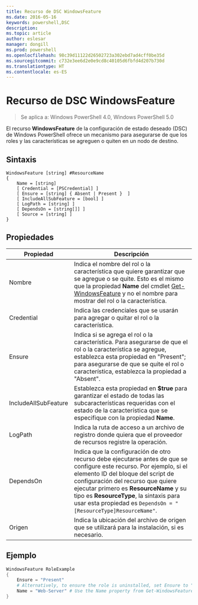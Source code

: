 ```yaml
---
title: Recurso de DSC WindowsFeature
ms.date: 2016-05-16
keywords: powershell,DSC
description: 
ms.topic: article
author: eslesar
manager: dongill
ms.prod: powershell
ms.openlocfilehash: 98c39d11122d26502723a302ebd7ad4cff0be35d
ms.sourcegitcommit: c732e3ee6d2e0e9cd8c40105d6fbfd4d207b730d
ms.translationtype: HT
ms.contentlocale: es-ES
---
```

# <a name="dsc-windowsfeature-resource"></a>Recurso de DSC WindowsFeature

> Se aplica a: Windows PowerShell 4.0, Windows PowerShell 5.0

El recurso **WindowsFeature** de la configuración de estado deseado (DSC) de Windows PowerShell ofrece un mecanismo para asegurarse de que los roles y las características se agreguen o quiten en un nodo de destino.

## <a name="syntax"></a>Sintaxis

```
WindowsFeature [string] #ResourceName
{
    Name = [string]
    [ Credential = [PSCredential] ]
    [ Ensure = [string] { Absent | Present }  ]
    [ IncludeAllSubFeature = [bool] ]
    [ LogPath = [string] ]
    [ DependsOn = [string[]] ]
    [ Source = [string] ]
}
```

## <a name="properties"></a>Propiedades

|  Propiedad  |  Descripción   | 
|---|---| 
| Nombre| Indica el nombre del rol o la característica que quiere garantizar que se agregue o se quite. Esto es el mismo que la propiedad __Name__ del cmdlet [Get-WindowsFeature](https://technet.microsoft.com/en-us/library/jj205469.aspx) y no el nombre para mostrar del rol o la característica.| 
| Credential| Indica las credenciales que se usarán para agregar o quitar el rol o la característica.| 
| Ensure| Indica si se agrega el rol o la característica. Para asegurarse de que el rol o la característica se agregue, establezca esta propiedad en "Present"; para asegurarse de que se quite el rol o característica, establezca la propiedad a "Absent".| 
| IncludeAllSubFeature| Establezca esta propiedad en __$true__ para garantizar el estado de todas las subcaracterísticas requeridas con el estado de la característica que se especifique con la propiedad __Name__.| 
| LogPath| Indica la ruta de acceso a un archivo de registro donde quiera que el proveedor de recursos registre la operación.| 
| DependsOn| Indica que la configuración de otro recurso debe ejecutarse antes de que se configure este recurso. Por ejemplo, si el elemento ID del bloque del script de configuración del recurso que quiere ejecutar primero es __ResourceName__ y su tipo es __ResourceType__, la sintaxis para usar esta propiedad es `DependsOn = "[ResourceType]ResourceName"`.| 
| Origen| Indica la ubicación del archivo de origen que se utilizará para la instalación, si es necesario.| 

## <a name="example"></a>Ejemplo
```powershell
WindowsFeature RoleExample
{
    Ensure = "Present" 
    # Alternatively, to ensure the role is uninstalled, set Ensure to "Absent"
    Name = "Web-Server" # Use the Name property from Get-WindowsFeature  
}
```

